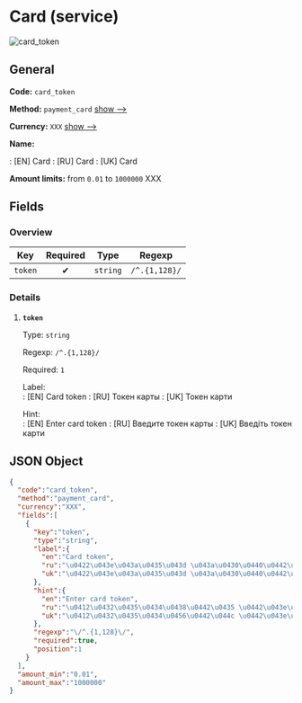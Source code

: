 
# Card (service) 
![card_token](https://static.openfintech.io/payout_methods/card_token/logo.svg?w=400&c=v0.59.26#w24)  

## General 
 
**Code:** `card_token` 
 
**Method:** `payment_card` [show -->](/payout-methods/payment_card/) 
 
**Currency:** `XXX` [show -->](/currencies/XXX/) 
 
**Name:** 
 
:	[EN] Card 
:	[RU] Card 
:	[UK] Card 
 
**Amount limits:** from `0.01` to `1000000` XXX 

## Fields 

### Overview 

|Key|Required|Type|Regexp| 
|:---:|:---:|:---:|:---:| 
|`token`|✔|`string`|`/^.{1,128}/`| 
 

### Details 
 
1. **`token`** 
 
	Type: `string` 
 
	Regexp: `/^.{1,128}/` 
 
	Required: `1` 
 
	Label:  
	: [EN] Card token 
	: [RU] Токен карты 
	: [UK] Токен карти 
 
	Hint:  
	: [EN] Enter card token 
	: [RU] Введите токен карты 
	: [UK] Введіть токен карти 
 

## JSON Object 

```json
{
  "code":"card_token",
  "method":"payment_card",
  "currency":"XXX",
  "fields":[
    {
      "key":"token",
      "type":"string",
      "label":{
        "en":"Card token",
        "ru":"\u0422\u043e\u043a\u0435\u043d \u043a\u0430\u0440\u0442\u044b",
        "uk":"\u0422\u043e\u043a\u0435\u043d \u043a\u0430\u0440\u0442\u0438"
      },
      "hint":{
        "en":"Enter card token",
        "ru":"\u0412\u0432\u0435\u0434\u0438\u0442\u0435 \u0442\u043e\u043a\u0435\u043d \u043a\u0430\u0440\u0442\u044b",
        "uk":"\u0412\u0432\u0435\u0434\u0456\u0442\u044c \u0442\u043e\u043a\u0435\u043d \u043a\u0430\u0440\u0442\u0438"
      },
      "regexp":"\/^.{1,128}\/",
      "required":true,
      "position":1
    }
  ],
  "amount_min":"0.01",
  "amount_max":"1000000"
}
```  
